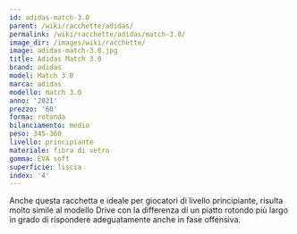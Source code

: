 ```yaml
---
id: adidas-match-3.0
parent: /wiki/racchette/adidas/
permalink: /wiki/racchette/adidas/match-3.0/
image_dir: /images/wiki/racchette/
image: adidas-match-3.0.jpg
title: Adidas Match 3.0
brand: adidas
model: Match 3.0
marca: adidas
modello: match 3.0
anno: '2021'
prezzo: '60'
forma: rotonda
bilanciamento: medio
peso: 345-360
livello: principiante
materiale: fibra di vetro
gomma: EVA soft
superficie: liscia
index: '4'
---
```

Anche questa racchetta e ideale per giocatori di livello principiante, risulta molto simile al modello Drive con la differenza di un piatto rotondo più largo in grado di rispondere adeguatamente anche in fase offensiva.